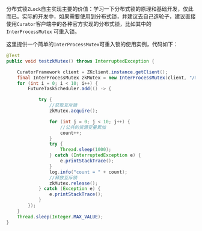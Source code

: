 分布式锁`ZLock`自主实现主要的价值：学习一下分布式锁的原理和基础开发，仅此而已。实际的开发中，如果需要使用到分布式锁，并建议去自己造轮子，建议直接使用`Curator`客户端中的各种官方实现的分布式锁，比如其中的`InterProcessMutex`
可重入锁。

这里提供一个简单的`InterProcessMutex`可重入锁的使用实例，代码如下：

```java
@Test
public void testzkMutex() throws InterruptedException {

    CuratorFramework client = ZKclient.instance.getClient();
    final InterProcessMutex zkMutex = new InterProcessMutex(client, "/mutex");
    for (int i = 0; i < 10; i++) {
        FutureTaskScheduler.add(() -> {

            try {
                //获取互斥锁
                zkMutex.acquire();

                for (int j = 0; j < 10; j++) {
                    //公共的资源变量累加
                    count++;
                }
                try {
                    Thread.sleep(1000);
                } catch (InterruptedException e) {
                    e.printStackTrace();
                }
                log.info("count = " + count);
                //释放互斥锁
                zkMutex.release();
            } catch (Exception e) {
                e.printStackTrace();
            }
        });
    }
    Thread.sleep(Integer.MAX_VALUE);
}
```

